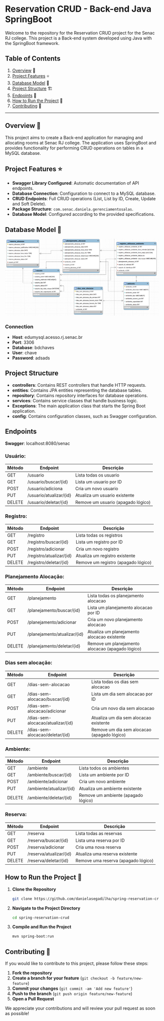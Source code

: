 # Reservation CRUD - Back-end Java SpringBoot

Welcome to the repository for the Reservation CRUD project for the Senac RJ college. This project is a Back-end system developed using Java with the SpringBoot framework.

## Table of Contents

1. [Overview](#overview) 📝
2. [Project Features](#project-features) ⭐
3. [Database Model](#database-model) 💾
4. [Project Structure](#project-structure) 🏗️
5. [Endpoints](#endpoints) 📜
6. [How to Run the Project](#how-to-run-the-project) 🚀
7. [Contributing](#contributing) 🤝

---

## Overview 📝

This project aims to create a Back-end application for managing and allocating rooms at Senac RJ college. The application uses SpringBoot and provides functionality for performing CRUD operations on tables in a MySQL database.

## Project Features ⭐

- **Swagger Library Configured**: Automatic documentation of API endpoints.
- **Database Connection**: Configuration to connect to a MySQL database.
- **CRUD Endpoints**: Full CRUD operations (List, List by ID, Create, Update and Soft Delete).
- **Package Structure**: `com.senac.daniela.gerenciamentosalas`.
- **Database Model**: Configured according to the provided specifications.

## Database Model 💾

![Entity-Relationship Model](bdchaves.png)

### Connection

- **Host**: edumysql.acesso.rj.senac.br
- **Port**: 3306
- **Database**: bdchaves
- **User**: chave
- **Password**: adsads

## Project Structure

- **controllers**: Contains REST controllers that handle HTTP requests.
- **entities**: Contains JPA entities representing the database tables.
- **repository**: Contains repository interfaces for database operations.
- **services**: Contains service classes that handle business logic.
- **Exceptions**: The main application class that starts the Spring Boot application.
- **config**: Contains configuration classes, such as Swagger configuration.

## Endpoints

**Swagger**: localhost:8080/senac

### Usuário:

| Método | Endpoint                           | Descrição                                          |
|--------|------------------------------------|----------------------------------------------------|
| GET    | /usuario                           | Lista todas os usuario                             |
| GET    | /usuario/buscar/{id}                      | Lista um usuario por ID                            |
| POST   | /usuario/adiciona                  | Cria um novo usuario                               |
| PUT    | /usuario/atualizar/{id}               | Atualiza um usuario existente                      |
| DELETE | /usuario/deletar/{id}               | Remove um usuario (apagado lógico)                 |

### Registro:

| Método | Endpoint                           | Descrição                                          |
|--------|------------------------------------|----------------------------------------------------|
| GET    | /registro                          | Lista todas os registros                           |
| GET    | /registro/buscar/{id}                     | Lista um registro por ID                           |
| POST   | /registro/adicionar                 | Cria um novo registro                              |
| PUT    | /registro/atualizar/{id}              | Atualiza um registro existente                     |
| DELETE | /registro/deletar/{id}              | Remove um registro (apagado lógico)                |

### Planejamento Alocação:

| Método | Endpoint                   | Descrição                                          |
|--------|----------------------------|----------------------------------------------------|
| GET    | /planejamento              | Lista todas os planejamento alocacao               |
| GET    | /planejamento/buscar/{id}         | Lista um planejamento alocacao por ID              |
| POST   | /planejamento/adicionar     | Cria um novo planejamento alocacao                 |
| PUT    | /planejamento/atualizar/{id}  | Atualiza um planejamento alocacao existente        |
| DELETE | /planejamento/deletar/{id}  | Remove um planejamento alocacao (apagado lógico)   |

### Dias sem alocação:

| Método | Endpoint                      | Descrição                                      |
|--------|-------------------------------|------------------------------------------------|
| GET    | /dias-sem-alocacao              | Lista todas os dias sem alocacao               |
| GET    | /dias-sem-alocacao/buscar/{id}         | Lista um dia sem alocacao por ID               |
| POST   | /dias-sem-alocacao/adicionar     | Cria um novo dia sem alocacao                 |
| PUT    | /dias-sem-alocacao/atualizar/{id}  | Atualiza um dia sem alocacao existente        |
| DELETE | /dias-sem-alocacao/deletar/{id}  | Remove um dia sem alocacao (apagado lógico)   |

### Ambiente:

| Método | Endpoint               | Descrição                           |
|--------|------------------------|-------------------------------------|
| GET    | /ambiente              | Lista todos os ambientes            |
| GET    | /ambiente/buscar/{id}         | Lista um ambiente por ID            |
| POST   | /ambiente/adicionar    | Cria um novo ambiente               |
| PUT    | /ambiente/atualizar/{id}  | Atualiza um ambiente existente      |
| DELETE | /ambiente/deletar/{id}  | Remove um ambiente (apagado lógico) |

### Reserva:

| Método | Endpoint                    | Descrição                           |
|--------|-----------------------------|-------------------------------------|
| GET    | /reserva              | Lista todas as reservas             |
| GET    | /reserva/buscar/{id}         | Lista uma reserva por ID            |
| POST   | /reserva/adicionar     | Cria uma nova reserva               |
| PUT    | /reserva/atualizar/{id}  | Atualiza uma reserva existente      |
| DELETE | /reserva/deletar/{id}  | Remove uma reserva (apagado lógico) |


## How to Run the Project 🚀

1. **Clone the Repository**

   ```bash
   git clone https://github.com/danielasegadilha/spring-reservation-crud.git

2. **Navigate to the Project Directory**

   ```bash
   cd spring-reservation-crud

3. **Compile and Run the Project**

   ```bash
   mvn spring-boot:run

## Contributing 🤝

If you would like to contribute to this project, please follow these steps:

1. **Fork the repository**
2. **Create a branch for your feature** (`git checkout -b feature/new-feature`)
3. **Commit your changes** (`git commit -am 'Add new feature'`)
4. **Push to the branch** (`git push origin feature/new-feature`)
5. **Open a Pull Request**

We appreciate your contributions and will review your pull request as soon as possible!
